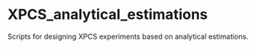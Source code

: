 # XPCS_analytical_estimations
Scripts for designing XPCS experiments based on analytical estimations. 
